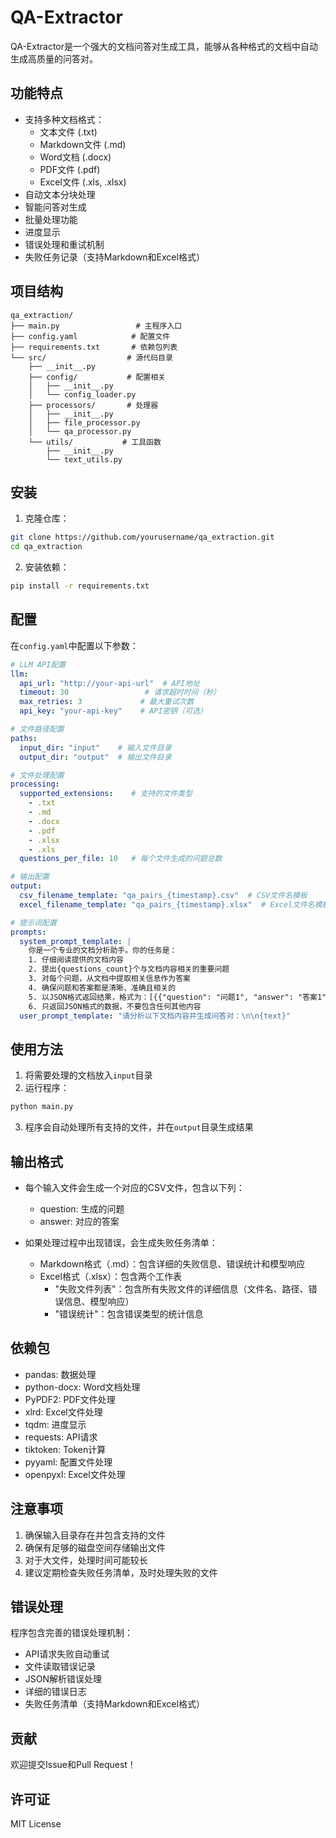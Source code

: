 # QA-Extractor

QA-Extractor是一个强大的文档问答对生成工具，能够从各种格式的文档中自动生成高质量的问答对。

## 功能特点

- 支持多种文档格式：
  - 文本文件 (.txt)
  - Markdown文件 (.md)
  - Word文档 (.docx)
  - PDF文件 (.pdf)
  - Excel文件 (.xls, .xlsx)
- 自动文本分块处理
- 智能问答对生成
- 批量处理功能
- 进度显示
- 错误处理和重试机制
- 失败任务记录（支持Markdown和Excel格式）

## 项目结构

```
qa_extraction/
├── main.py                 # 主程序入口
├── config.yaml            # 配置文件
├── requirements.txt       # 依赖包列表
└── src/                  # 源代码目录
    ├── __init__.py
    ├── config/           # 配置相关
    │   ├── __init__.py
    │   └── config_loader.py
    ├── processors/       # 处理器
    │   ├── __init__.py
    │   ├── file_processor.py
    │   └── qa_processor.py
    └── utils/           # 工具函数
        ├── __init__.py
        └── text_utils.py
```

## 安装

1. 克隆仓库：
```bash
git clone https://github.com/yourusername/qa_extraction.git
cd qa_extraction
```

2. 安装依赖：
```bash
pip install -r requirements.txt
```

## 配置

在`config.yaml`中配置以下参数：

```yaml
# LLM API配置
llm:
  api_url: "http://your-api-url"  # API地址
  timeout: 30                 # 请求超时时间（秒）
  max_retries: 3             # 最大重试次数
  api_key: "your-api-key"    # API密钥（可选）

# 文件路径配置
paths:
  input_dir: "input"    # 输入文件目录
  output_dir: "output"  # 输出文件目录

# 文件处理配置
processing:
  supported_extensions:    # 支持的文件类型
    - .txt
    - .md
    - .docx
    - .pdf
    - .xlsx
    - .xls
  questions_per_file: 10   # 每个文件生成的问题总数

# 输出配置
output:
  csv_filename_template: "qa_pairs_{timestamp}.csv"  # CSV文件名模板
  excel_filename_template: "qa_pairs_{timestamp}.xlsx"  # Excel文件名模板

# 提示词配置
prompts:
  system_prompt_template: |
    你是一个专业的文档分析助手。你的任务是：
    1. 仔细阅读提供的文档内容
    2. 提出{questions_count}个与文档内容相关的重要问题
    3. 对每个问题，从文档中提取相关信息作为答案
    4. 确保问题和答案都是清晰、准确且相关的
    5. 以JSON格式返回结果，格式为：[{{"question": "问题1", "answer": "答案1"}}, ...]
    6. 只返回JSON格式的数据，不要包含任何其他内容
  user_prompt_template: "请分析以下文档内容并生成问答对：\n\n{text}"
```

## 使用方法

1. 将需要处理的文档放入`input`目录
2. 运行程序：
```bash
python main.py
```

3. 程序会自动处理所有支持的文件，并在`output`目录生成结果

## 输出格式

- 每个输入文件会生成一个对应的CSV文件，包含以下列：
  - question: 生成的问题
  - answer: 对应的答案

- 如果处理过程中出现错误，会生成失败任务清单：
  - Markdown格式（.md）：包含详细的失败信息、错误统计和模型响应
  - Excel格式（.xlsx）：包含两个工作表
    - "失败文件列表"：包含所有失败文件的详细信息（文件名、路径、错误信息、模型响应）
    - "错误统计"：包含错误类型的统计信息

## 依赖包

- pandas: 数据处理
- python-docx: Word文档处理
- PyPDF2: PDF文件处理
- xlrd: Excel文件处理
- tqdm: 进度显示
- requests: API请求
- tiktoken: Token计算
- pyyaml: 配置文件处理
- openpyxl: Excel文件处理

## 注意事项

1. 确保输入目录存在并包含支持的文件
2. 确保有足够的磁盘空间存储输出文件
3. 对于大文件，处理时间可能较长
4. 建议定期检查失败任务清单，及时处理失败的文件

## 错误处理

程序包含完善的错误处理机制：
- API请求失败自动重试
- 文件读取错误记录
- JSON解析错误处理
- 详细的错误日志
- 失败任务清单（支持Markdown和Excel格式）

## 贡献

欢迎提交Issue和Pull Request！

## 许可证

MIT License 